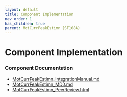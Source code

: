```yaml
---
layout: default
title: Component Implementation
nav_order: 1
has_children: true
parent: MotCurrPeakEstimn (SF108A)
---
```

# Component Implementation
### Component Documentation

- [MotCurrPeakEstimn_IntegrationManual.md](doc/MotCurrPeakEstimn_IntegrationManual.md)
- [MotCurrPeakEstimn_MDD.md](doc/MotCurrPeakEstimn_MDD.md)
- [MotCurrPeakEstimn_PeerReview.html](doc/MotCurrPeakEstimn_PeerReview.html)

